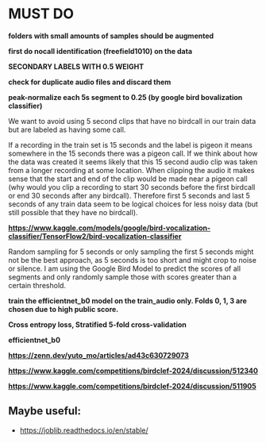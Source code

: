 # MUST DO

**folders with small amounts of samples should be augmented**

**first do nocall identification (freefield1010) on the data**

**SECONDARY LABELS WITH 0.5 WEIGHT**

**check for duplicate audio files and discard them**

**peak-normalize each 5s segment to 0.25 (by google bird bovalization classifier)**

We want to avoid using 5 second clips that have no birdcall in our train data but are labeled as having some call.

If a recording in the train set is 15 seconds and the label is pigeon it means somewhere in the 15 seconds there was a pigeon call. If we think about how the data was created it seems likely that this 15 second audio clip was taken from a longer recording at some location. When clipping the audio it makes sense that the start and end of the clip would be made near a pigeon call (why would you clip a recording to start 30 seconds before the first birdcall or end 30 seconds after any birdcall). Therefore first 5 seconds and last 5 seconds of any train data seem to be logical choices for less noisy data (but still possible that they have no birdcall).

**https://www.kaggle.com/models/google/bird-vocalization-classifier/TensorFlow2/bird-vocalization-classifier**

Random sampling for 5 seconds or only sampling the first 5 seconds might not be the best approach, as 5 seconds is too short and might crop to noise or silence. I am using the Google Bird Model to predict the scores of all segments and only randomly sample those with scores greater than a certain threshold.

**train the efficientnet_b0 model on the train_audio only. Folds 0, 1, 3 are chosen due to high public score.**

**Cross entropy loss, Stratified 5-fold cross-validation**

**efficientnet_b0**

**https://zenn.dev/yuto_mo/articles/ad43c630729073**

**https://www.kaggle.com/competitions/birdclef-2024/discussion/512340**

**https://www.kaggle.com/competitions/birdclef-2024/discussion/511905**



## Maybe useful:
 - https://joblib.readthedocs.io/en/stable/
